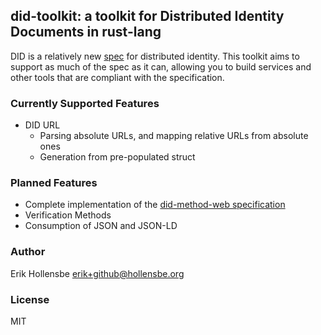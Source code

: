 ## did-toolkit: a toolkit for Distributed Identity Documents in rust-lang

DID is a relatively new [spec](https://www.w3.org/TR/did-core/) for distributed
identity. This toolkit aims to support as much of the spec as it can, allowing
you to build services and other tools that are compliant with the
specification.

### Currently Supported Features

-   DID URL
    -   Parsing absolute URLs, and mapping relative URLs from absolute ones
    -   Generation from pre-populated struct

### Planned Features

-   Complete implementation of the [did-method-web specification](https://w3c-ccg.github.io/did-method-web/)
-   Verification Methods
-   Consumption of JSON and JSON-LD

### Author

Erik Hollensbe <erik+github@hollensbe.org>

### License

MIT

